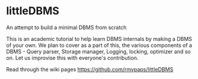 # littleDBMS
An attempt to build a minimal DBMS from scratch

This is an academic tutorial to help learn DBMS internals by making a DBMS of your own. We plan to cover as a part of this, the various components of a DBMS - Query parser, Storage manager, Logging, locking, optimizer and so on. Let us improvise this with everyone's contribution.

Read through the wiki pages
https://github.com/rmvpaps/littleDBMS

